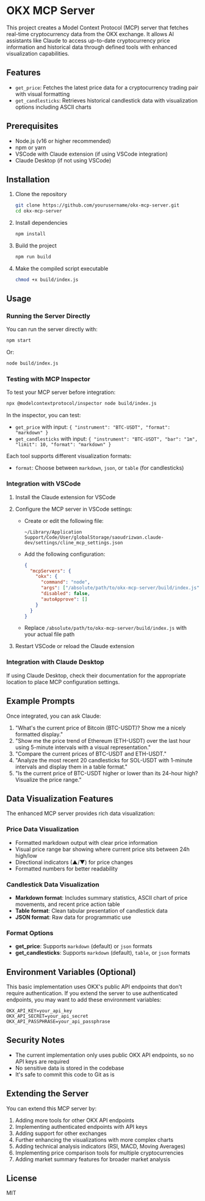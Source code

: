 # OKX MCP Server

This project creates a Model Context Protocol (MCP) server that fetches real-time cryptocurrency data from the OKX exchange. It allows AI assistants like Claude to access up-to-date cryptocurrency price information and historical data through defined tools with enhanced visualization capabilities.

## Features

- `get_price`: Fetches the latest price data for a cryptocurrency trading pair with visual formatting
- `get_candlesticks`: Retrieves historical candlestick data with visualization options including ASCII charts

## Prerequisites

- Node.js (v16 or higher recommended)
- npm or yarn
- VSCode with Claude extension (if using VSCode integration)
- Claude Desktop (if not using VSCode)

## Installation

1. Clone the repository

   ```bash
   git clone https://github.com/yourusername/okx-mcp-server.git
   cd okx-mcp-server
   ```

2. Install dependencies

   ```bash
   npm install
   ```

3. Build the project

   ```bash
   npm run build
   ```

4. Make the compiled script executable
   ```bash
   chmod +x build/index.js
   ```

## Usage

### Running the Server Directly

You can run the server directly with:

```bash
npm start
```

Or:

```bash
node build/index.js
```

### Testing with MCP Inspector

To test your MCP server before integration:

```bash
npx @modelcontextprotocol/inspector node build/index.js
```

In the inspector, you can test:

- `get_price` with input: `{ "instrument": "BTC-USDT", "format": "markdown" }`
- `get_candlesticks` with input: `{ "instrument": "BTC-USDT", "bar": "1m", "limit": 10, "format": "markdown" }`

Each tool supports different visualization formats:

- `format`: Choose between `markdown`, `json`, or `table` (for candlesticks)

### Integration with VSCode

1. Install the Claude extension for VSCode
2. Configure the MCP server in VSCode settings:

   - Create or edit the following file:
     ```
     ~/Library/Application Support/Code/User/globalStorage/saoudrizwan.claude-dev/settings/cline_mcp_settings.json
     ```
   - Add the following configuration:
     ```json
     {
       "mcpServers": {
         "okx": {
           "command": "node",
           "args": ["/absolute/path/to/okx-mcp-server/build/index.js"],
           "disabled": false,
           "autoApprove": []
         }
       }
     }
     ```
   - Replace `/absolute/path/to/okx-mcp-server/build/index.js` with your actual file path

3. Restart VSCode or reload the Claude extension

### Integration with Claude Desktop

If using Claude Desktop, check their documentation for the appropriate location to place MCP configuration settings.

## Example Prompts

Once integrated, you can ask Claude:

1. "What's the current price of Bitcoin (BTC-USDT)? Show me a nicely formatted display."
2. "Show me the price trend of Ethereum (ETH-USDT) over the last hour using 5-minute intervals with a visual representation."
3. "Compare the current prices of BTC-USDT and ETH-USDT."
4. "Analyze the most recent 20 candlesticks for SOL-USDT with 1-minute intervals and display them in a table format."
5. "Is the current price of BTC-USDT higher or lower than its 24-hour high? Visualize the price range."

## Data Visualization Features

The enhanced MCP server provides rich data visualization:

### Price Data Visualization

- Formatted markdown output with clear price information
- Visual price range bar showing where current price sits between 24h high/low
- Directional indicators (▲/▼) for price changes
- Formatted numbers for better readability

### Candlestick Data Visualization

- **Markdown format**: Includes summary statistics, ASCII chart of price movements, and recent price action table
- **Table format**: Clean tabular presentation of candlestick data
- **JSON format**: Raw data for programmatic use

### Format Options

- **get_price**: Supports `markdown` (default) or `json` formats
- **get_candlesticks**: Supports `markdown` (default), `table`, or `json` formats

## Environment Variables (Optional)

This basic implementation uses OKX's public API endpoints that don't require authentication. If you extend the server to use authenticated endpoints, you may want to add these environment variables:

```
OKX_API_KEY=your_api_key
OKX_API_SECRET=your_api_secret
OKX_API_PASSPHRASE=your_api_passphrase
```

## Security Notes

- The current implementation only uses public OKX API endpoints, so no API keys are required
- No sensitive data is stored in the codebase
- It's safe to commit this code to Git as is

## Extending the Server

You can extend this MCP server by:

1. Adding more tools for other OKX API endpoints
2. Implementing authenticated endpoints with API keys
3. Adding support for other exchanges
4. Further enhancing the visualizations with more complex charts
5. Adding technical analysis indicators (RSI, MACD, Moving Averages)
6. Implementing price comparison tools for multiple cryptocurrencies
7. Adding market summary features for broader market analysis

## License

MIT
